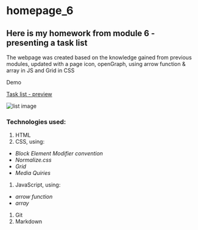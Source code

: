 # homepage_6
## Here is my homework from module 6 - presenting a task list

The webpage was created based on the knowledge gained from previous modules, 
updated with a page icon, openGraph, using arrow function & array in JS and Grid in CSS

Demo

[Task list - preview](https://parvinaodinaeva.github.io/homepage_6/)

![list image](https://i.postimg.cc/tTCL6wRK/list-image.png)

### Technologies used:
1. HTML
1. CSS, using:
  - *Block Element Modifier convention*
  - *Normalize.css*
  - *Grid*
  - *Media Quiries*
1. JavaScript, using:
  - *arrow function*
  - *array*
1. Git 
1. Markdown
